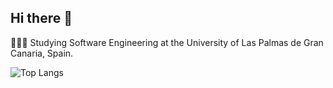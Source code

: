 ## Hi there 👋
👨🏻‍💻 Studying Software Engineering at the University of Las Palmas de Gran Canaria, Spain.


![Top Langs](https://github-readme-stats.vercel.app/api/top-langs/?username=ArhamisGC&layout=compact)
<!--
**ArhamisGC/ArhamisGC** is a ✨ _special_ ✨ repository because its `README.md` (this file) appears on your GitHub profile.

Here are some ideas to get you started:

- 🔭 I’m currently working on ...
- 🌱 I’m currently learning ...
- 👯 I’m looking to collaborate on ...
- 🤔 I’m looking for help with ...
- 💬 Ask me about ...
- 📫 How to reach me: ...
- 😄 Pronouns: ...
- ⚡ Fun fact: ...
-->
